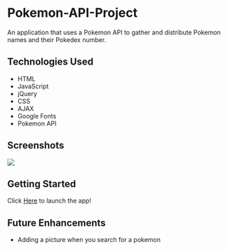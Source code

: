 # Pokemon-API-Project
An application that uses a Pokemon API to gather and distribute Pokemon names and their Pokedex number.  

## Technologies Used
- HTML
- JavaScript
- jQuery
- CSS
- AJAX
- Google Fonts
- Pokemon API

## Screenshots

![](https://i.imgur.com/VW9oRMv.png)

## Getting Started
Click [Here](http://127.0.0.1:5500/HTML/) to launch the app!

## Future Enhancements
- Adding a picture when you search for a pokemon
